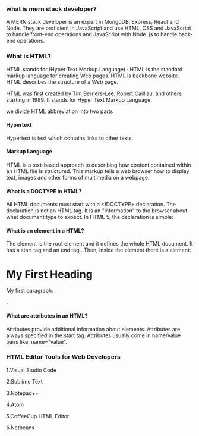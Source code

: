 ### what is mern stack developer?

A MERN stack developer is an expert in MongoDB, Express, React and Node. They are proficient in JavaScript and use HTML, CSS and JavaScript to handle front-end operations and JavaScript with Node. js to handle back-end operations.

### What is HTML?

HTML stands for (Hyper Text Markup Language) · HTML is the standard markup language for creating Web pages. HTML is backbone website. HTML describes the structure of a Web page.

HTML was first created by Tim Berners-Lee, Robert Cailliau, and others starting in 1989. It stands for Hyper Text Markup Language.

we divide HTML abbreviation into two parts


#### Hypertext

Hypertext is text which contains links to other texts.

#### Markup Language

HTML is a text-based approach to describing how content contained within an HTML file is structured. This markup tells a web browser how to display text, images and other forms of multimedia on a webpage.


#### What is a DOCTYPE in HTML?

All HTML documents must start with a <!DOCTYPE> declaration. The declaration is not an HTML tag. It is an "information" to the browser about what document type to expect. In HTML 5, the declaration is simple: <!DOCTYPE html>

#### What is an element in a HTML?

The <html> element is the root element and it defines the whole HTML document. It has a start tag <html> and an end tag </html> . Then, inside the <html> element there is a <body> element: <h1>My First Heading</h1> <p>My first paragraph.</p>.

#### What are attributes in an HTML?

Attributes provide additional information about elements. Attributes are always specified in the start tag. Attributes usually come in name/value pairs like: name="value".
### HTML Editor Tools for Web Developers

1.Visual Studio Code

2.Sublime Text

3.Notepad++

4.Atom

5.CoffeeCup HTML Editor

6.Netbeans



